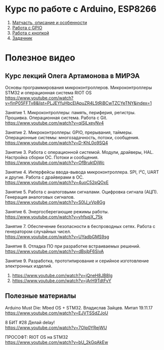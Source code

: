 # Курс по работе с Arduino, ESP8266

1. [Матчасть, описание и особенности](hardware.md)
2. [Работа с GPIO](gpio.md)
3. [Работа с кнопкой](button.md)
4. [Задачник](quiz.md)



# Полезное видео

## Курс лекций Олега Артамонова в МИРЭА

Основы программирования микроконтроллеров. Микроконтроллеры STM32 и операционная система RIOT OS  
https://www.youtube.com/watch?v=finP05FFTv8&list=PLJEYfuHbcEIApuZR4L5tRiBCwTZCYeTNY&index=1

Занятие 1. Микроконтроллеры: память, периферия, регистры. Прошивка. Операционная система. Работа с Git.  
https://www.youtube.com/watch?v=qiSjLxeyNv4

Занятие 2. Микроконтроллеры: GPIO, прерывания, таймеры. Операционные системы: многозадачность, потоки, сообщения.  
https://www.youtube.com/watch?v=D-KhL0o9SQ4

Занятие 3. Работа с операционной системой. Модули, драйверы, HAL. Настройка сборки ОС. Потоки и сообщения.  
https://www.youtube.com/watch?v=OfBruktDjWc

Занятие 4. Интерфейсы ввода-вывода микроконтроллера. SPI, I²C, UART и другие. Работа с драйверами в ОС.  
https://www.youtube.com/watch?v=4uoC52pQOxE

Занятие 5. Работа с аналоговыми сигналами. Оцифровка сигнала (АЦП). Генерация аналоговых сигналов.  
https://www.youtube.com/watch?v=S0lJ_vVp8Gg

Занятие 6. Энергосберегающие режимы работы.  
https://www.youtube.com/watch?v=yhfsqjX_75k

Занятие 7. Обеспечение безопасности в беспроводных сетях. Работа с генератором случайных чисел.  
https://www.youtube.com/watch?v=UYadbGMS9sg

Занятие 8. Отладка ПО при разработке встраиваемых решений.  
https://www.youtube.com/watch?v=dBsjbF6SivA

Занятие 9. Разработка, прототипирование и серийное изготовление электронных изделий.  
1. https://www.youtube.com/watch?v=jQneH8JB8Ig
2. https://www.youtube.com/watch?v=jArH9TdtFvY

## Полезные материалы

Arduino Must Die: Mbed OS + STM32. Владислав Зайцев. Митап 19.11.17  
https://www.youtube.com/watch?v=EJVTSSdZJoU

8 БИТ #28 Делай delay!  
https://www.youtube.com/watch?v=7OIp0YRejWU

ПРОСОФТ: RIOT OS на STM32  
https://www.youtube.com/watch?v=bU_2kGqAkEw
